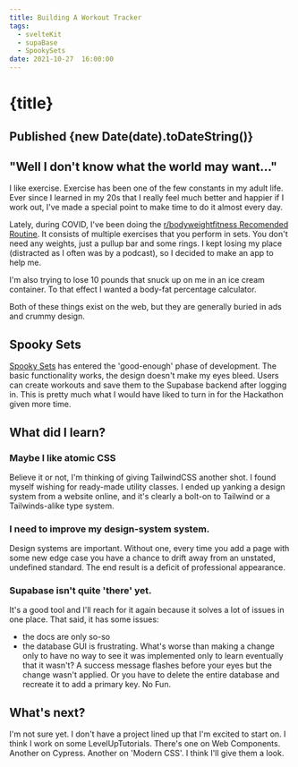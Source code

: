 ```yaml
---
title: Building A Workout Tracker
tags:
  - svelteKit
  - supaBase
  - SpookySets
date: 2021-10-27  16:00:00
---
```


# {title}

## Published {new Date(date).toDateString()}

## "Well I don't know what the world may want..."

I like exercise. Exercise has been one of the few constants in my adult life. Ever since I learned in my 20s that I really feel much better and happier if I work out, I've made a special point to make time to do it almost every day.

Lately, during COVID, I've been doing the [r/bodyweightfitness Recomended Routine](https://www.reddit.com/r/bodyweightfitness/wiki/kb/recommended_routine/). It consists of multiple exercises that you perform in sets. You don't need any weights, just a pullup bar and some rings. I kept losing my place (distracted as I often was by a podcast), so I decided to make an app to help me.

I'm also trying to lose 10 pounds that snuck up on me in an ice cream container. To that effect I wanted a body-fat percentage calculator.

Both of these things exist on the web, but they are generally buried in ads and crummy design.

## Spooky Sets

[Spooky Sets](https://spoooky-sets.netlify.app) has entered the 'good-enough' phase of development. The basic functionality works, the design doesn't make my eyes bleed. Users can create workouts and save them to the Supabase backend after logging in. This is pretty much what I would have liked to turn in for the Hackathon given more time.

## What did I learn?

### Maybe I like atomic CSS

Believe it or not, I'm thinking of giving TailwindCSS another shot. I found myself wishing for ready-made utility classes. I ended up yanking a design system from a website online, and it's clearly a bolt-on to Tailwind or a Tailwinds-alike type system.

### I need to improve my design-system system.

Design systems are important. Without one, every time you add a page with some new edge case you have a chance to drift away from an unstated, undefined standard. The end result is a deficit of professional appearance.

### Supabase isn't quite 'there' yet.

It's a good tool and I'll reach for it again because it solves a lot of issues in one place. That said, it has some issues:

- the docs are only so-so
- the database GUI is frustrating. What's worse than making a change only to have no way to see it was implemented only to learn eventually that it wasn't? A success message flashes before your eyes but the change wasn't applied. Or you have to delete the entire database and recreate it to add a primary key. No Fun.

## What's next?

I'm not sure yet. I don't have a project lined up that I'm excited to start on. I think I work on some LevelUpTutorials. There's one on Web Components. Another on Cypress. Another on 'Modern CSS'. I think I'll give them a look.
